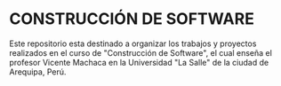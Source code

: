 # CONSTRUCCIÓN DE SOFTWARE
Este repositorio esta destinado a organizar los trabajos y proyectos realizados en el curso de "Construcción de Software", el cual enseña el profesor Vicente Machaca en la Universidad "La Salle" de la ciudad de Arequipa, Perú. 
